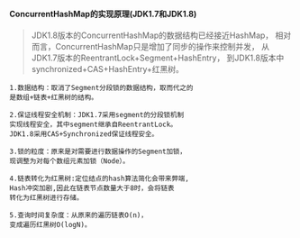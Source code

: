 #### ConcurrentHashMap的实现原理(JDK1.7和JDK1.8)
>JDK1.8版本的ConcurrentHashMap的数据结构已经接近HashMap，
相对而言，ConcurrentHashMap只是增加了同步的操作来控制并发，
从JDK1.7版本的ReentrantLock+Segment+HashEntry，
到JDK1.8版本中synchronized+CAS+HashEntry+红黑树。

    1.数据结构：取消了Segment分段锁的数据结构，取而代之的
    是数组+链表+红黑树的结构。

    2.保证线程安全机制：JDK1.7采用segment的分段锁机制
    实现线程安全，其中segment继承自ReentrantLock。
    JDK1.8采用CAS+Synchronized保证线程安全。

    3.锁的粒度：原来是对需要进行数据操作的Segment加锁，
    现调整为对每个数组元素加锁（Node）。

    4.链表转化为红黑树:定位结点的hash算法简化会带来弊端,
    Hash冲突加剧,因此在链表节点数量大于8时，会将链表
    转化为红黑树进行存储。

    5.查询时间复杂度：从原来的遍历链表O(n)，
    变成遍历红黑树O(logN)。